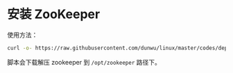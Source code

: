 # 安装 ZooKeeper

使用方法：

```sh
curl -o- https://raw.githubusercontent.com/dunwu/linux/master/codes/deploy/tool/zookeeper/install-zookeeper.sh | bash
```

脚本会下载解压 zookeeper 到 `/opt/zookeeper` 路径下。
